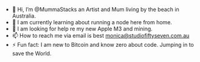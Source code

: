- 👋 Hi, I’m @MummaStacks an Artist and Mum living by the beach in Australia.
- 🌱 I am currently learning about running a node here from home.
- 💞️ I am looking for help re my new Apple M3 and mining.
- 📫 How to reach me via email is best monica@studiofiftyseven.com.au
- ⚡ Fun fact: I am new to Bitcoin and know zero about code.  Jumping in to save the World.

<!---
MummaStacks/MummaStacks is a ✨ special ✨ repository because its `README.md` (this file) appears on your GitHub profile.
You can click the Preview link to take a look at your changes.
--->
